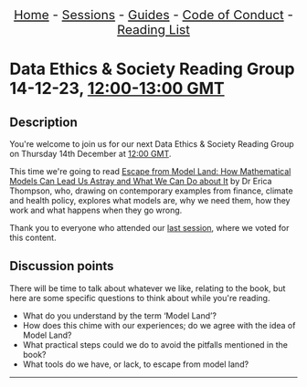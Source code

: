 <center>
<p align="center" style="font-size:22px">
<a href="https://data-ethics-and-society.github.io/data-ethics-and-society-reading-group">Home</a> 
- <a href="https://data-ethics-and-society.github.io/data-ethics-and-society-reading-group/SESSIONS.html">Sessions</a> 
- <a href="https://data-ethics-and-society.github.io/data-ethics-and-society-reading-group/Guides/guides.html">Guides</a> 
- <a href="https://data-ethics-and-society.github.io/data-ethics-and-society-reading-group/code-of-conduct.html">Code of Conduct</a> 
- <a href="https://data-ethics-and-society.github.io/data-ethics-and-society-reading-group/READING-LIST.html">Reading List</a>
</p>
</center>

# Data Ethics & Society Reading Group 14-12-23, [12:00-13:00 GMT](https://www.timeanddate.com/worldclock/fixedtime.html?msg=Escape+from+Model+Land-+Data+Ethics+and+Society+Reading+Group&iso=20231214T12&p1=303&ah=1)

## Description

You're welcome to join us for our next Data Ethics & Society Reading Group on Thursday 14th December at [12:00 GMT](https://www.timeanddate.com/worldclock/fixedtime.html?msg=Escape+from+Model+Land-+Data+Ethics+and+Society+Reading+Group&iso=20231214T12&p1=303&ah=1).

This time we're going to read [Escape from Model Land: How Mathematical Models Can Lead Us Astray and What We Can Do about It](https://www.ericathompson.co.uk/books/) by Dr Erica Thompson, who, drawing on contemporary examples from finance, climate and health policy, explores what models are, why we need them, how they work and what happens when they go wrong.

Thank you to everyone who attended our [last session](./09-23-session.md), where we voted for this content.

## Discussion points

There will be time to talk about whatever we like, relating to the book, but here are some specific questions to think about while you're reading.

- What do you understand by the term ‘Model Land’?
- How does this chime with our experiences; do we agree with the idea of Model Land?
- What practical steps could we do to avoid the pitfalls mentioned in the book?
- What tools do we have, or lack, to escape from model land?


---

<!--

## Meeting notes

### Who came
Number of people: 21

### What did we think?
Notes here!
Shall we email the author? If so, who'll send the email?

-->
